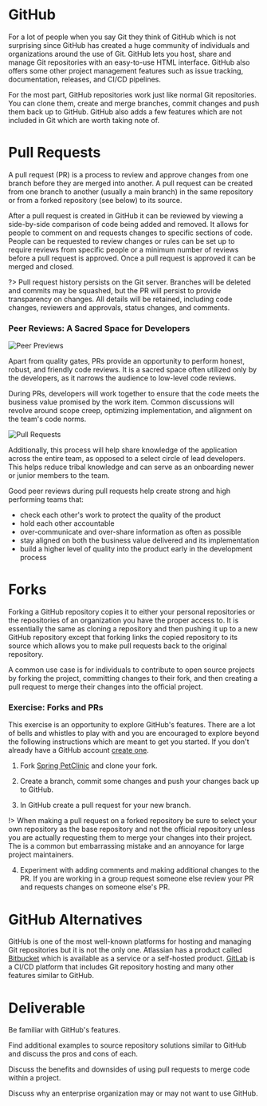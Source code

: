 # GitHub

For a lot of people when you say Git they think of GitHub which is not surprising since GitHub has created a huge community of individuals and organizations around the use of Git. GitHub lets you host, share and manage Git repositories with an easy-to-use HTML interface. GitHub also offers some other project management features such as issue tracking, documentation, releases, and CI/CD pipelines.

For the most part, GitHub repositories work just like normal Git repositories. You can clone them, create and merge branches, commit changes and push them back up to GitHub. GitHub also adds a few features which are not included in Git which are worth taking note of.

# Pull Requests

A pull request (PR) is a process to review and approve changes from one branch before they are merged into another. A pull request can be created from one branch to another (usually a main branch) in the same repository or from a forked repository (see below) to its source.

After a pull request is created in GitHub it can be reviewed by viewing a side-by-side comparison of code being added and removed. It allows for people to comment on and requests changes to specific sections of code. People can be requested to review changes or rules can be set up to require reviews from specific people or a minimum number of reviews before a pull request is approved. Once a pull request is approved it can be merged and closed.

?> Pull request history persists on the Git server. Branches will be deleted and commits may be squashed, but the PR will persist to provide transparency on changes. All details will be retained, including code changes, reviewers and approvals, status changes, and comments.

### Peer Reviews: A Sacred Space for Developers

![Peer Previews](../../img/git-pr.webp ':class=img-center')

Apart from quality gates, PRs provide an opportunity to perform honest, robust, and friendly code reviews. It is a sacred space often utilized only by the developers, as it narrows the audience to low-level code reviews.

During PRs, developers will work together to ensure that the code meets the business value promised by the work item. Common discussions will revolve around scope creep, optimizing implementation, and alignment on the team's code norms.

![Pull Requests](../../img/git-peer-review.webp ':class=img-shadow-center')

Additionally, this process will help share knowledge of the application across the entire team, as opposed to a select circle of lead developers. This helps reduce tribal knowledge and can serve as an onboarding newer or junior members to the team.

Good peer reviews during pull requests help create strong and high performing teams that:

- check each other's work to protect the quality of the product
- hold each other accountable
- over-communicate and over-share information as often as possible
- stay aligned on both the business value delivered and its implementation
- build a higher level of quality into the product early in the development process

# Forks

Forking a GitHub repository copies it to either your personal repositories or the repositories of an organization you have the proper access to. It is essentially the same as cloning a repository and then pushing it up to a new GitHub repository except that forking links the copied repository to its source which allows you to make pull requests back to the original repository.

A common use case is for individuals to contribute to open source projects by forking the project, committing changes to their fork, and then creating a pull request to merge their changes into the official project.

### Exercise: Forks and PRs

This exercise is an opportunity to explore GitHub's features. There are a lot of bells and whistles to play with and you are encouraged to explore beyond the following instructions which are meant to get you started. If you don't already have a GitHub account [create one](https://github.com/join).

1. Fork [Spring PetClinic](https://github.com/spring-projects/spring-petclinic) and clone your fork.

2. Create a branch, commit some changes and push your changes back up to GitHub.

3. In GitHub create a pull request for your new branch.

!> When making a pull request on a forked repository be sure to select your own repository as the base repository and not the official repository unless you are actually requesting them to merge your changes into their project. The is a common but embarrassing mistake and an annoyance for large project maintainers.

4. Experiment with adding comments and making additional changes to the PR. If you are working in a group request someone else review your PR and requests changes on someone else's PR.

# GitHub Alternatives

GitHub is one of the most well-known platforms for hosting and managing Git repositories but it is not the only one. Atlassian has a product called [Bitbucket](https://bitbucket.org/product) which is available as a service or a self-hosted product. [GitLab](https://about.gitlab.com/stages-devops-lifecycle/) is a CI/CD platform that includes Git repository hosting and many other features similar to GitHub.

# Deliverable

Be familiar with GitHub's features.

Find additional examples to source repository solutions similar to GitHub and discuss the pros and cons of each.

Discuss the benefits and downsides of using pull requests to merge code within
a project.

Discuss why an enterprise organization may or may not want to use GitHub.
